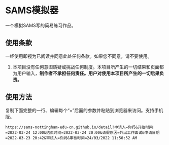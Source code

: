 # SAMS模拟器

一个模拟SAMS写的简易练习作品。

## 使用条款

一经使用即视为已阅读并同意此处任何条款。如果您不同意，请不要使用。

1. 本项目没有任何意图质疑或挑战任何制度。本项目所产生的一切结果和页面都为用户输入，**制作者不承担任何责任。用户对使用本项目所产生的一切后果负责。**

## 使用方法

复制下面完整的一行、编辑每个“=”后面的参数并粘贴到浏览器来访问。支持手机版。

`https://sams-nottingham-edu-cn.github.io/detail?申请人=你妈&开始时间=2022-03-24 12:00&结束时间=2022-03-24 20:00&请假原因=外出工作面试&申请日期=2022-03-23 20:42&审核人=你妈&审核时间=24/03/2022 11:50:52 AM`
